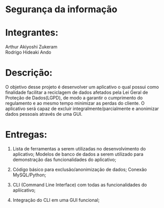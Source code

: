 # Segurança da informação

# Integrantes:

Arthur Akiyoshi Zukeram<br />
Rodrigo Hideaki Ando

# Descrição:

O objetivo desse projeto é desenvolver um aplicativo o qual possui como finalidade facilitar a reciclagem de dados afetados pela Lei Geral de Proteção de Dados(LGPD), de modo a garantir o cumprimento do regulamento e ao mesmo tempo minimizar as perdas do cliente. O aplicativo será capaz de excluir integralmente/parcialmente e anonimizar dados pessoais através de uma GUI.

# Entregas:

1. Lista de ferramentas a serem utilizadas no desenvolvimento do aplicativo; Modelos de banco de dados a serem utilizado para demonstração das funcionalidades do aplicativo;

2. Código básico para exclusão/anonimização de dados; Conexão MySQL/Python;

3. CLI (Command Line Interface) com todas as funcionalidades do apliicativo;

4. Integração do CLI em uma GUI funcional;
